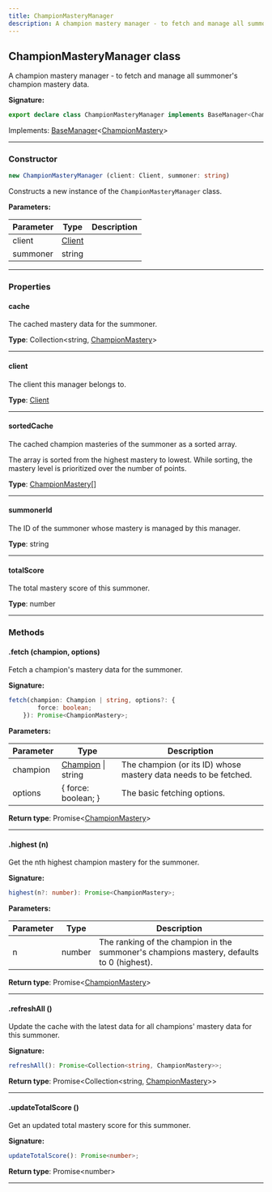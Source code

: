 ```yaml
---
title: ChampionMasteryManager
description: A champion mastery manager - to fetch and manage all summoner's champion mastery data.
---
```


## ChampionMasteryManager class

A champion mastery manager - to fetch and manage all summoner's champion mastery data.

**Signature:**

```ts
export declare class ChampionMasteryManager implements BaseManager<ChampionMastery> 
```

Implements: [BaseManager](/shieldbow/api/BaseManager.html)<[ChampionMastery](/shieldbow/api/ChampionMastery.html)>

---

### Constructor

```ts
new ChampionMasteryManager (client: Client, summoner: string)
```

Constructs a new instance of the `ChampionMasteryManager` class.

**Parameters:**

| Parameter | Type | Description |
| --------- | ---- | ----------- |
| client | [Client](/shieldbow/api/Client.html) |  |
| summoner | string |  |
---

### Properties

#### cache

The cached mastery data for the summoner.



**Type**: Collection\<string, [ChampionMastery](/shieldbow/api/ChampionMastery.html)\>

---

#### client

The client this manager belongs to.



**Type**: [Client](/shieldbow/api/Client.html)

---

#### sortedCache

The cached champion masteries of the summoner as a sorted array.


The array is sorted from the highest mastery to lowest. While sorting, the mastery level is prioritized over the number of points.



**Type**: [ChampionMastery](/shieldbow/api/ChampionMastery.html)[]

---

#### summonerId

The ID of the summoner whose mastery is managed by this manager.



**Type**: string

---

#### totalScore

The total mastery score of this summoner.



**Type**: number

---

### Methods

#### .fetch (champion, options)

Fetch a champion's mastery data for the summoner.




**Signature:**

```ts
fetch(champion: Champion | string, options?: {
        force: boolean;
    }): Promise<ChampionMastery>;
```

**Parameters:**

| Parameter | Type | Description |
| --------- | ---- | ----------- |
| champion | [Champion](/shieldbow/api/Champion.html) \| string | The champion (or its ID) whose mastery data needs to be fetched. |
| options | {         force: boolean;     } | The basic fetching options. |

**Return type**: Promise\<[ChampionMastery](/shieldbow/api/ChampionMastery.html)\>

---

#### .highest (n)

Get the nth highest champion mastery for the summoner.




**Signature:**

```ts
highest(n?: number): Promise<ChampionMastery>;
```

**Parameters:**

| Parameter | Type | Description |
| --------- | ---- | ----------- |
| n | number | The ranking of the champion in the summoner's champions mastery, defaults to 0 (highest). |

**Return type**: Promise\<[ChampionMastery](/shieldbow/api/ChampionMastery.html)\>

---

#### .refreshAll ()

Update the cache with the latest data for all champions' mastery data for this summoner.



**Signature:**

```ts
refreshAll(): Promise<Collection<string, ChampionMastery>>;
```


**Return type**: Promise\<Collection\<string, [ChampionMastery](/shieldbow/api/ChampionMastery.html)\>\>

---

#### .updateTotalScore ()

Get an updated total mastery score for this summoner.



**Signature:**

```ts
updateTotalScore(): Promise<number>;
```


**Return type**: Promise\<number\>

---

